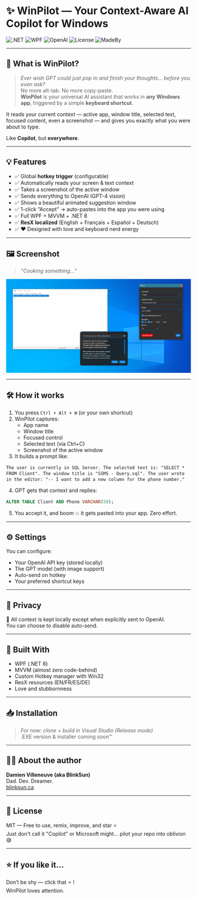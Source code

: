 ﻿# ✨ WinPilot — Your Context-Aware AI Copilot for Windows

![.NET](https://img.shields.io/badge/.NET-8.0-blueviolet)
![WPF](https://img.shields.io/badge/WPF-MVVM-darkgreen)
![OpenAI](https://img.shields.io/badge/OpenAI-Ready-lightblue)
![License](https://img.shields.io/badge/License-MIT-brightgreen)
![MadeBy](https://img.shields.io/badge/Made%20with%20❤️%20by-BlinkSun-orange)

---

## 🧠 What is WinPilot?

> _Ever wish GPT could just pop in and finish your thoughts... before you even ask?_  
> No more alt-tab. No more copy-paste.  
> **WinPilot** is your universal AI assistant that works in **any Windows app**, triggered by a simple **keyboard shortcut**.

It reads your current context — active app, window title, selected text, focused content, even a screenshot — and gives you exactly what you were about to type.

Like **Copilot**, but **everywhere**.

---

## 💡 Features

- ✅ Global **hotkey trigger** (configurable)  
- ✅ Automatically reads your screen & text context  
- ✅ Takes a screenshot of the active window  
- ✅ Sends everything to OpenAI (GPT-4 vision)  
- ✅ Shows a beautiful animated suggestion window  
- ✅ 1-click “Accept” → auto-pastes into the app you were using  
- ✅ Full WPF + MVVM + .NET 8  
- ✅ **ResX localized** (English + Français + Español + Deutsch)  
- ✅ ❤️ Designed with love and keyboard nerd energy

---

## 🖼️ Screenshot

> _“Cooking something...”_

![WinPilot Preview](Assets/winpilot-preview.png)

---

## 🛠 How it works

1. You press `Ctrl + Alt + W` (or your own shortcut)  
2. WinPilot captures:
   - App name
   - Window title
   - Focused control
   - Selected text (via Ctrl+C)
   - Screenshot of the active window  
3. It builds a prompt like:

```
The user is currently in SQL Server. The selected text is: "SELECT * FROM Client". The window title is "SSMS - Query.sql". The user wrote in the editor: "-- I want to add a new column for the phone number."
```

4. GPT gets that context and replies:

```sql
ALTER TABLE Client ADD Phone VARCHAR(50);
```

5. You accept it, and boom 💥 it gets pasted into your app. Zero effort.

---

## ⚙️ Settings

You can configure:

- Your OpenAI API key (stored locally)
- The GPT model (with image support)
- Auto-send on hotkey
- Your preferred shortcut keys

---

## 🔐 Privacy

🧠 All context is kept locally except when explicitly sent to OpenAI.  
You can choose to disable auto-send.

---

## 🔧 Built With

- WPF (.NET 8)
- MVVM (almost zero code-behind)
- Custom Hotkey manager with Win32
- ResX resources (EN/FR/ES/DE)
- Love and stubbornness

---

## 📥 Installation

> _For now: clone + build in Visual Studio (Release mode)_  
> .EXE version & installer coming soon™

---

## 👨‍💻 About the author

**Damien Villeneuve (aka BlinkSun)**  
Dad. Dev. Dreamer.  
[blinksun.ca](https://www.blinksun.ca)

---

## 📄 License

MIT — Free to use, remix, improve, and star ⭐  
Just don't call it "Copilot" or Microsoft might... pilot your repo into oblivion 😅

---

## ⭐ If you like it...

Don’t be shy — click that ⭐️ !  
WinPilot loves attention.